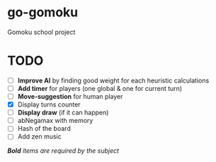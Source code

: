 # go-gomoku
Gomoku school project

# TODO
- [ ] **Improve AI** by finding good weight for each heuristic calculations
- [ ] **Add timer** for players (one global & one for current turn)
- [ ] **Move-suggestion** for human player
- [x] Display turns counter
- [ ] **Display draw** (if it can happen)
- [ ] abNegamax with memory
- [ ] Hash of the board
- [ ] Add zen music

*__Bold__ items are required by the subject*
